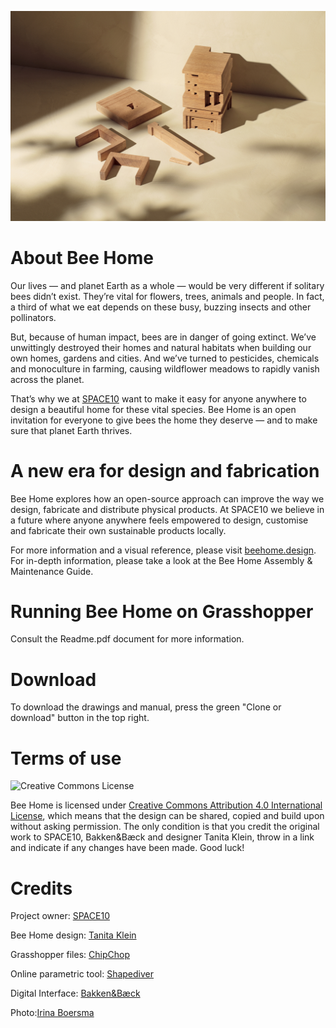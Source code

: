 ![SPACE10 Bee Home — Photo by Irina Boersma](SPACE10-Bee_Home_Makery_Process-Web-Photo_by_Irina_Boersma_04.jpg)

# About Bee Home

 Our lives — and planet Earth as a whole — would be very different if solitary bees didn’t exist. They’re vital for flowers, trees, animals and people. In fact, a third of what we eat depends on these busy, buzzing insects and other pollinators.
 
But, because of human impact, bees are in danger of going extinct. We’ve unwittingly destroyed their homes and natural habitats when building our own homes, gardens and cities. And we’ve turned to pesticides, chemicals and monoculture in farming, causing wildflower meadows to rapidly vanish across the planet.

That’s why we at [SPACE10](https://space10.com) want to make it easy for anyone anywhere to design a beautiful home for these vital species. Bee Home is an open invitation for everyone to give bees the home they deserve — and to make sure that planet Earth thrives.
 
 
# A new era for design and fabrication
 
 Bee Home explores how an open-source approach can improve the way we design, fabricate and distribute physical products. At SPACE10 we believe in a future where anyone anywhere feels empowered to design, customise and fabricate their own sustainable products locally.
 
For more information and a visual reference, please visit [beehome.design](https://www.beehome.design). For in-depth information, please take a look at the Bee Home Assembly & Maintenance Guide.


# Running Bee Home on Grasshopper

Consult the Readme.pdf document for more information. 
 
 
# Download

 To download the drawings and manual, press the green "Clone or download" button in the top right.


# Terms of use

 ![Creative Commons License](https://i.creativecommons.org/l/by/4.0/88x31.png)

 Bee Home is licensed under [Creative Commons Attribution 4.0 International License](https://creativecommons.org/licenses/by/4.0/), which means that the design can be shared, copied and build upon without asking permission. The only condition is that you credit the original work to SPACE10, Bakken&Bæck and designer Tanita Klein, throw in a link and indicate if any changes have been made.
Good luck!


# Credits

Project owner: [SPACE10](https://space10.com)

Bee Home design: [Tanita Klein](https://tanitaklein.com) 

Grasshopper files: [ChipChop](https://www.chipchop.dk)

Online parametric tool: [Shapediver](https://www.shapediver.com)

Digital Interface: [Bakken&Bæck](https://bakkenbaeck.com)

Photo:[Irina Boersma](https://www.irinaboersma.com)
